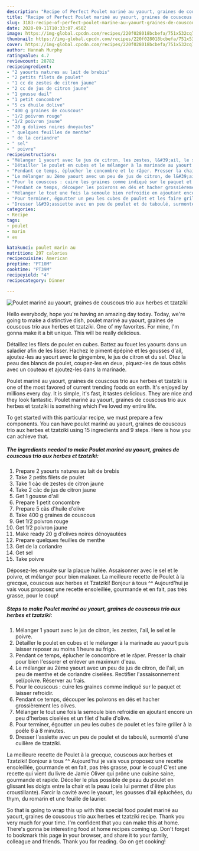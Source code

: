 ```yaml
---
description: "Recipe of Perfect Poulet mariné au yaourt, graines de couscous trio aux herbes et tzatzíki"
title: "Recipe of Perfect Poulet mariné au yaourt, graines de couscous trio aux herbes et tzatzíki"
slug: 3183-recipe-of-perfect-poulet-marine-au-yaourt-graines-de-couscous-trio-aux-herbes-et-tzatziki
date: 2020-09-11T10:33:07.450Z
image: https://img-global.cpcdn.com/recipes/220f028018bcbefa/751x532cq70/poulet-marine-au-yaourt-graines-de-couscous-trio-aux-herbes-et-tzatziki-photo-principale-de-la-recette.jpg
thumbnail: https://img-global.cpcdn.com/recipes/220f028018bcbefa/751x532cq70/poulet-marine-au-yaourt-graines-de-couscous-trio-aux-herbes-et-tzatziki-photo-principale-de-la-recette.jpg
cover: https://img-global.cpcdn.com/recipes/220f028018bcbefa/751x532cq70/poulet-marine-au-yaourt-graines-de-couscous-trio-aux-herbes-et-tzatziki-photo-principale-de-la-recette.jpg
author: Hannah Murphy
ratingvalue: 4.7
reviewcount: 28782
recipeingredient:
- "2 yaourts natures au lait de brebis"
- "2 petits filets de poulet"
- "1 cc de zestes de citron jaune"
- "2 cc de jus de citron jaune"
- "1 gousse dail"
- "1 petit concombre"
- "5 cs dhuile dolive"
- "400 g graines de couscous"
- "1/2 poivron rouge"
- "1/2 poivron jaune"
- "20 g dolives noires dnoyautes"
- " quelques feuilles de menthe"
- " de la coriandre"
- " sel"
- " poivre"
recipeinstructions:
- "Mélanger 1 yaourt avec le jus de citron, les zestes, l&#39;ail, le sel et le poivre."
- "Détailler le poulet en cubes et le mélanger à la marinade au yaourt puis laisser reposer au moins 1 heure au frigo."
- "Pendant ce temps, éplucher le concombre et le râper. Presser la chair pour bien l&#39;essorer et enlever un maximum d&#39;eau."
- "Le mélanger au 2ème yaourt avec un peu de jus de citron, de l&#39;ail, un peu de menthe et de coriandre ciselées. Rectifier l&#39;assaisonnement sel/poivre. Réserver au frais."
- "Pour le couscous : cuire les graines comme indiqué sur le paquet et laisser refroidir."
- "Pendant ce temps, découper les poivrons en dés et hacher grossièrement les olives."
- "Mélanger le tout une fois la semoule bien refroidie en ajoutant encore un peu d&#39;herbes ciselées et un filet d&#39;huile d&#39;olive."
- "Pour terminer, égoutter un peu les cubes de poulet et les faire griller à la poêle 6 à 8 minutes."
- "Dresser l&#39;assiette avec un peu de poulet et de taboulé, surmonté d&#39;une cuillère de tzatzíki."
categories:
- Recipe
tags:
- poulet
- marin
- au

katakunci: poulet marin au 
nutrition: 297 calories
recipecuisine: American
preptime: "PT10M"
cooktime: "PT39M"
recipeyield: "4"
recipecategory: Dinner

---
```



![Poulet mariné au yaourt, graines de couscous trio aux herbes et tzatzíki](https://img-global.cpcdn.com/recipes/220f028018bcbefa/751x532cq70/poulet-marine-au-yaourt-graines-de-couscous-trio-aux-herbes-et-tzatziki-photo-principale-de-la-recette.jpg)

Hello everybody, hope you're having an amazing day today. Today, we're going to make a distinctive dish, poulet mariné au yaourt, graines de couscous trio aux herbes et tzatzíki. One of my favorites. For mine, I'm gonna make it a bit unique. This will be really delicious.

Détaillez les filets de poulet en cubes. Battez au fouet les yaourts dans un saladier afin de les lisser. Hachez le piment épépiné et les gousses d&#39;ail, ajoutez-les au yaourt avec le gingembre, le jus de citron et du sel. Otez la peau des blancs de poulet, coupez-les en deux, piquez-les de tous côtés avec un couteau et ajoutez-les dans la marinade.

Poulet mariné au yaourt, graines de couscous trio aux herbes et tzatzíki is one of the most favored of current trending foods on earth. It's enjoyed by millions every day. It is simple, it's fast, it tastes delicious. They are nice and they look fantastic. Poulet mariné au yaourt, graines de couscous trio aux herbes et tzatzíki is something which I've loved my entire life.


To get started with this particular recipe, we must prepare a few components. You can have poulet mariné au yaourt, graines de couscous trio aux herbes et tzatzíki using 15 ingredients and 9 steps. Here is how you can achieve that.

<!--inarticleads1-->

##### The ingredients needed to make Poulet mariné au yaourt, graines de couscous trio aux herbes et tzatzíki:

1. Prepare 2 yaourts natures au lait de brebis
1. Take 2 petits filets de poulet
1. Take 1 càc de zestes de citron jaune
1. Take 2 càc de jus de citron jaune
1. Get 1 gousse d&#39;ail
1. Prepare 1 petit concombre
1. Prepare 5 càs d&#39;huile d&#39;olive
1. Take 400 g graines de couscous
1. Get 1/2 poivron rouge
1. Get 1/2 poivron jaune
1. Make ready 20 g d&#39;olives noires dénoyautées
1. Prepare  quelques feuilles de menthe
1. Get  de la coriandre
1. Get  sel
1. Take  poivre


Déposez-les ensuite sur la plaque huilée. Assaisonner avec le sel et le poivre, et mélanger pour bien malaxer. La meilleure recette de Poulet à la grecque, couscous aux herbes et Tzatziki! Bonjour à tous ^^ Aujourd&#39;hui je vais vous proposez une recette ensoleillée, gourmande et en fait, pas très grasse, pour le coup! 

<!--inarticleads2-->

##### Steps to make Poulet mariné au yaourt, graines de couscous trio aux herbes et tzatzíki:

1. Mélanger 1 yaourt avec le jus de citron, les zestes, l&#39;ail, le sel et le poivre.
1. Détailler le poulet en cubes et le mélanger à la marinade au yaourt puis laisser reposer au moins 1 heure au frigo.
1. Pendant ce temps, éplucher le concombre et le râper. Presser la chair pour bien l&#39;essorer et enlever un maximum d&#39;eau.
1. Le mélanger au 2ème yaourt avec un peu de jus de citron, de l&#39;ail, un peu de menthe et de coriandre ciselées. Rectifier l&#39;assaisonnement sel/poivre. Réserver au frais.
1. Pour le couscous : cuire les graines comme indiqué sur le paquet et laisser refroidir.
1. Pendant ce temps, découper les poivrons en dés et hacher grossièrement les olives.
1. Mélanger le tout une fois la semoule bien refroidie en ajoutant encore un peu d&#39;herbes ciselées et un filet d&#39;huile d&#39;olive.
1. Pour terminer, égoutter un peu les cubes de poulet et les faire griller à la poêle 6 à 8 minutes.
1. Dresser l&#39;assiette avec un peu de poulet et de taboulé, surmonté d&#39;une cuillère de tzatzíki.


La meilleure recette de Poulet à la grecque, couscous aux herbes et Tzatziki! Bonjour à tous ^^ Aujourd&#39;hui je vais vous proposez une recette ensoleillée, gourmande et en fait, pas très grasse, pour le coup! C&#39;est une recette qui vient du livre de Jamie Oliver qui prône une cuisine saine, gourmande et rapide. Décoller le plus possible de peau du poulet en glissant les doigts entre la chair et la peau (cela lui permet d&#39;être plus croustillante). Farcir la cavité avec le yaourt, les gousses d&#39;ail épluchées, du thym, du romarin et une feuille de laurier. 

So that is going to wrap this up with this special food poulet mariné au yaourt, graines de couscous trio aux herbes et tzatzíki recipe. Thank you very much for your time. I'm confident that you can make this at home. There's gonna be interesting food at home recipes coming up. Don't forget to bookmark this page in your browser, and share it to your family, colleague and friends. Thank you for reading. Go on get cooking!
